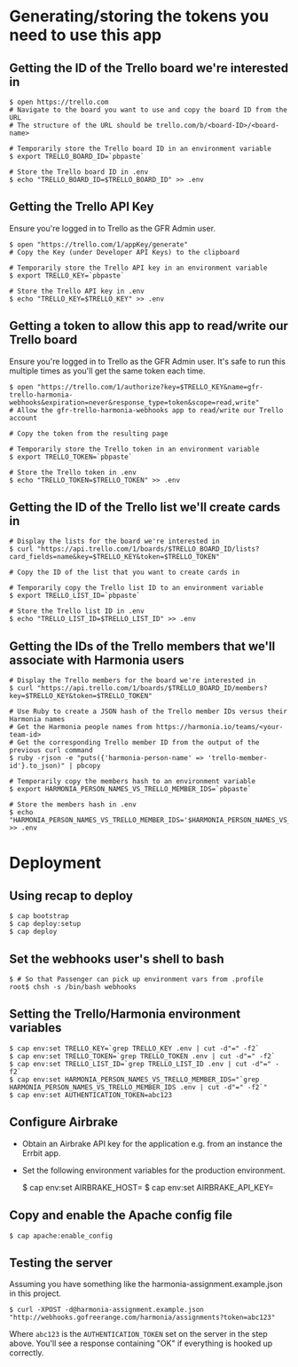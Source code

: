 # Generating/storing the tokens you need to use this app

## Getting the ID of the Trello board we're interested in

    $ open https://trello.com
    # Navigate to the board you want to use and copy the board ID from the URL
    # The structure of the URL should be trello.com/b/<board-ID>/<board-name>

    # Temporarily store the Trello board ID in an environment variable
    $ export TRELLO_BOARD_ID=`pbpaste`

    # Store the Trello board ID in .env
    $ echo "TRELLO_BOARD_ID=$TRELLO_BOARD_ID" >> .env

## Getting the Trello API Key

Ensure you're logged in to Trello as the GFR Admin user.

    $ open "https://trello.com/1/appKey/generate"
    # Copy the Key (under Developer API Keys) to the clipboard

    # Temporarily store the Trello API key in an environment variable
    $ export TRELLO_KEY=`pbpaste`

    # Store the Trello API key in .env
    $ echo "TRELLO_KEY=$TRELLO_KEY" >> .env

## Getting a token to allow this app to read/write our Trello board

Ensure you're logged in to Trello as the GFR Admin user. It's safe to run this multiple times as you'll get the same token each time.

    $ open "https://trello.com/1/authorize?key=$TRELLO_KEY&name=gfr-trello-harmonia-webhooks&expiration=never&response_type=token&scope=read,write"
    # Allow the gfr-trello-harmonia-webhooks app to read/write our Trello account

    # Copy the token from the resulting page

    # Temporarily store the Trello token in an environment variable
    $ export TRELLO_TOKEN=`pbpaste`

    # Store the Trello token in .env
    $ echo "TRELLO_TOKEN=$TRELLO_TOKEN" >> .env

## Getting the ID of the Trello list we'll create cards in

    # Display the lists for the board we're interested in
    $ curl "https://api.trello.com/1/boards/$TRELLO_BOARD_ID/lists?card_fields=name&key=$TRELLO_KEY&token=$TRELLO_TOKEN"

    # Copy the ID of the list that you want to create cards in

    # Temporarily copy the Trello list ID to an environment variable
    $ export TRELLO_LIST_ID=`pbpaste`

    # Store the Trello list ID in .env
    $ echo "TRELLO_LIST_ID=$TRELLO_LIST_ID" >> .env

## Getting the IDs of the Trello members that we'll associate with Harmonia users

    # Display the Trello members for the board we're interested in
    $ curl "https://api.trello.com/1/boards/$TRELLO_BOARD_ID/members?key=$TRELLO_KEY&token=$TRELLO_TOKEN"

    # Use Ruby to create a JSON hash of the Trello member IDs versus their Harmonia names
    # Get the Harmonia people names from https://harmonia.io/teams/<your-team-id>
    # Get the corresponding Trello member ID from the output of the previous curl command
    $ ruby -rjson -e "puts({'harmonia-person-name' => 'trello-member-id'}.to_json)" | pbcopy

    # Temporarily copy the members hash to an environment variable
    $ export HARMONIA_PERSON_NAMES_VS_TRELLO_MEMBER_IDS=`pbpaste`

    # Store the members hash in .env
    $ echo "HARMONIA_PERSON_NAMES_VS_TRELLO_MEMBER_IDS='$HARMONIA_PERSON_NAMES_VS_TRELLO_MEMBER_IDS'" >> .env

# Deployment

## Using recap to deploy

    $ cap bootstrap
    $ cap deploy:setup
    $ cap deploy

## Set the webhooks user's shell to bash

    $ # So that Passenger can pick up environment vars from .profile
    root$ chsh -s /bin/bash webhooks

## Setting the Trello/Harmonia environment variables

    $ cap env:set TRELLO_KEY=`grep TRELLO_KEY .env | cut -d"=" -f2`
    $ cap env:set TRELLO_TOKEN=`grep TRELLO_TOKEN .env | cut -d"=" -f2`
    $ cap env:set TRELLO_LIST_ID=`grep TRELLO_LIST_ID .env | cut -d"=" -f2`
    $ cap env:set HARMONIA_PERSON_NAMES_VS_TRELLO_MEMBER_IDS="`grep HARMONIA_PERSON_NAMES_VS_TRELLO_MEMBER_IDS .env | cut -d"=" -f2`"
    $ cap env:set AUTHENTICATION_TOKEN=abc123

## Configure Airbrake

* Obtain an Airbrake API key for the application e.g. from an instance the Errbit app.
* Set the following environment variables for the production environment.

    $ cap env:set AIRBRAKE_HOST=<airbrake-host>
    $ cap env:set AIRBRAKE_API_KEY=<airbrake-api-key>

## Copy and enable the Apache config file

    $ cap apache:enable_config

## Testing the server

Assuming you have something like the harmonia-assignment.example.json in this project.

    $ curl -XPOST -d@harmonia-assignment.example.json "http://webhooks.gofreerange.com/harmonia/assignments?token=abc123"

Where `abc123` is the `AUTHENTICATION_TOKEN` set on the server in the
step above. You'll see a response containing "OK" if everything is
hooked up correctly.
